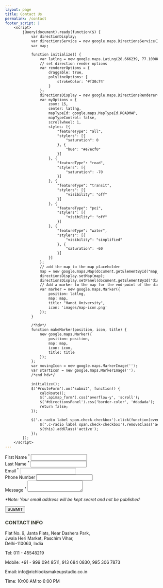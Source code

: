 ```yaml
---
layout: page
title: Contact Us
permalink: /contact
footer_script: |
    <script>
        jQuery(document).ready(function($) {
            var directionDisplay;
            var directionsService = new google.maps.DirectionsService();
            var map;

            function initialize() {
                var latlng = new google.maps.LatLng(28.666239, 77.100885);
                // set direction render options
                var rendererOptions = {
                    draggable: true,
                    polylineOptions: {
                        strokeColor: '#f30c74'
                    }
                };
                directionsDisplay = new google.maps.DirectionsRenderer(rendererOptions);
                var myOptions = {
                    zoom: 15,
                    center: latlng,
                    mapTypeId: google.maps.MapTypeId.ROADMAP,
                    mapTypeControl: false,
                    scrollwheel: 1,
                    styles: [{
                        "featureType": "all",
                        "stylers": [{
                            "saturation": 0
                        }, {
                            "hue": "#e7ecf0"
                        }]
                    }, {
                        "featureType": "road",
                        "stylers": [{
                            "saturation": -70
                        }]
                    }, {
                        "featureType": "transit",
                        "stylers": [{
                            "visibility": "off"
                        }]
                    }, {
                        "featureType": "poi",
                        "stylers": [{
                            "visibility": "off"
                        }]
                    }, {
                        "featureType": "water",
                        "stylers": [{
                            "visibility": "simplified"
                        }, {
                            "saturation": -60
                        }]
                    }]
                };
                // add the map to the map placeholder
                map = new google.maps.Map(document.getElementById("map_canvas"), myOptions);
                directionsDisplay.setMap(map);
                directionsDisplay.setPanel(document.getElementById("directionsPanel"));
                // Add a marker to the map for the end-point of the directions.
                var marker = new google.maps.Marker({
                    position: latlng,
                    map: map,
                    title: "Hanoi University",
                    icon: 'images/map-icon.png'
                });
            }

            /*hdv*/
            function makeMarker(position, icon, title) {
                new google.maps.Marker({
                    position: position,
                    map: map,
                    icon: icon,
                    title: title
                });
            };
            var movingIcon = new google.maps.MarkerImage('');
            var startIcon = new google.maps.MarkerImage('');
            /*end hdv*/
            
            initialize();
            $('#routeForm').on('submit', function() {
                calcRoute();
                $('.apimap_form').css('overflow-y', 'scroll');
                $('#directionsPanel').css('border-color', '#dadada');
                return false;
            });

            $('.c-radio label span.check-checkbox').click(function(event) {
                $('.c-radio label span.check-checkbox').removeClass('active');
                $(this).addClass('active');
            });
        });
    </script>
---
```

<section class="fw-main-row">
    <div class="fw-main-row-bg"></div>
    <div class="fw-main-row-overlay has-color"></div>
    <div class="fw-container ">        
        <div class="fw-row">
            <div class="fw-col-xs-12 fw-col-sm-6 padding-bottom50px">
                <div class="ht-contact-form form-wrapper contact-form">
                    <form data-fw-form-id="fw_form" class="fw_form_fw_form" method="post" action="" data-fw-ext-forms-type="contact-forms">
                        <input type="hidden" name="fwf" value="fw_form" />
                        <input type="hidden" id="_nonce_271fca0b2bb618b7f84815c4d944dab4" name="_nonce_271fca0b2bb618b7f84815c4d944dab4" value="d294100792" />
                        <input type="hidden" name="_wp_http_referer" value="/" />
                        <input type="hidden" name="fw_ext_forms_form_type" value="contact-forms" />
                        <input type="hidden" name="fw_ext_forms_form_id" value="e38002fb3a7988a9b6ee37b8a5e97c46" />
                        <div class="wrap-forms">
                            <div class="fw-row"></div>
                            <div class="fw-row">
                                <div class="fw-col-xs-12 fw-col-sm-6 form-builder-item">
                                    <div class="field-text">
                                        <label for="id-3286">First Name <sup>*</sup> </label>
                                        <input type="text" name="text_e0de54e" id="id-3286">
                                    </div>
                                </div>
                                <div class="fw-col-xs-12 fw-col-sm-6 form-builder-item">
                                    <div class="field-text">
                                        <label for="id-3287">Last Name <sup>*</sup> </label>
                                        <input type="text" name="text_dc0769c" id="id-3287">
                                    </div>
                                </div>
                            </div>
                            <div class="fw-row">
                                <div class="fw-col-xs-12 fw-col-sm-6 form-builder-item">
                                    <div class="field-text">
                                        <label for="id-3288">Email <sup>*</sup> </label>
                                        <input type="text" name="email_5f64607" id="id-3288">
                                    </div>
                                </div>
                                <div class="fw-col-xs-12 fw-col-sm-6 form-builder-item">
                                    <div class="field-text">
                                        <label for="id-3289">Phone Number </label>
                                        <input type="text" name="text_8a668f9" id="id-3289">
                                    </div>
                                </div>
                            </div>
                            <div class="fw-row">
                                <div class="fw-col-xs-12 form-builder-item">
                                    <div class="field-textarea">
                                        <label for="id-3290">Message <sup>*</sup> </label>
                                        <textarea name="textarea_46e6c92" id="id-3290"></textarea>
                                        <p><em>*Note: Your email address will be kept secret and not be published</em></p>
                                    </div>
                                </div>
                            </div>
                        </div>
                        <div class="text-center">
                            <input type="submit" value="SUBMIT" />
                        </div>
                    </form>
                </div>
            </div>
            <div class="fw-col-xs-12 fw-col-sm-6">
                <div id="map_canvas" class="wow fadeInUp"></div>
                <div class="textblock-shortcode icon-box textblock-shortcode-007">
                    <h3 class="text-heading" style="color: #36392e;"><i class="ion-ios-location-outline inline"></i> <span>CONTACT INFO</span></h3>
                    <p>Flat No. 9, Janta Flats, Near Dashera Park,
                        <br>Jwala Heri Market, Paschim Vihar,
                        <br>Delhi-110063, India</p>
                    <p>Tel: 011 - 45548219</p>
                    <p>Mobile: +91 - 999 094 8511, 913 684 0830, 995 306 7873</p>
                    <p>Email: info@richlooksmakeupstudio.co.in</p>
                    <p>Time: 10:00 AM to 6:00 PM</p>
                </div>
            </div>
        </div>
        <div class="fw-row">
            <div class="fw-col-xs-12">
                <div class="fw-divider-space" style="padding-top: 30px;"></div>
            </div>
        </div>
    </div>
</section>
